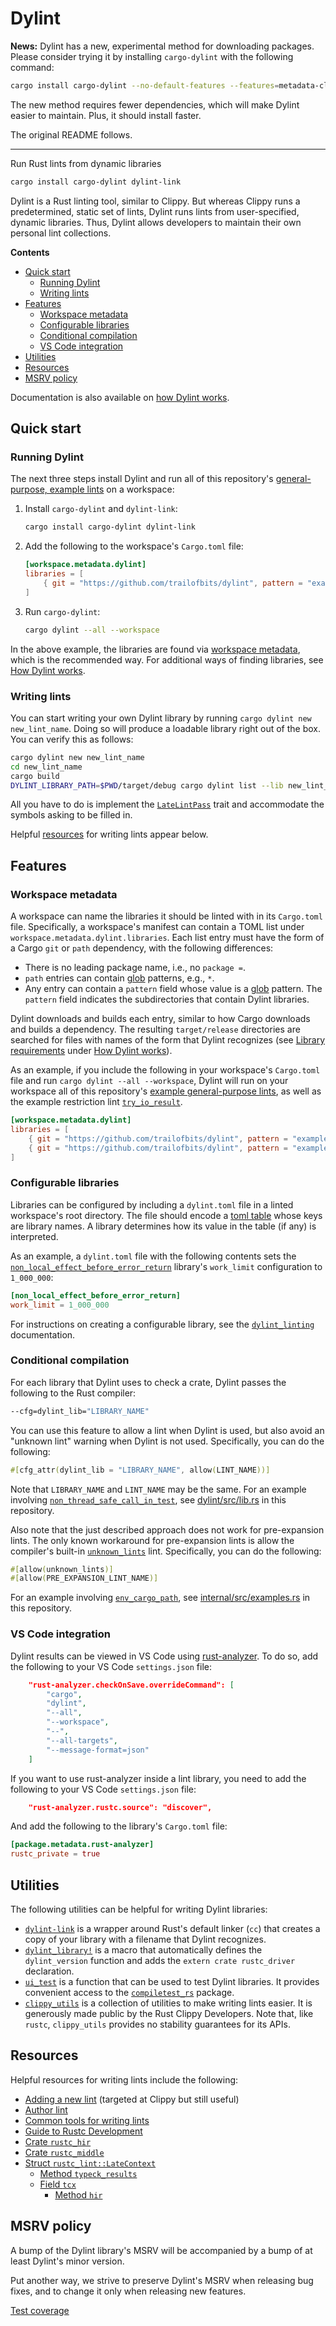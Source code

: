 # Dylint

**News:** Dylint has a new, experimental method for downloading packages. Please consider trying it by installing `cargo-dylint` with the following command:

```sh
cargo install cargo-dylint --no-default-features --features=metadata-cli
```

The new method requires fewer dependencies, which will make Dylint easier to maintain. Plus, it should install faster.

The original README follows.

---

Run Rust lints from dynamic libraries

```sh
cargo install cargo-dylint dylint-link
```

Dylint is a Rust linting tool, similar to Clippy. But whereas Clippy runs a predetermined, static set of lints, Dylint runs lints from user-specified, dynamic libraries. Thus, Dylint allows developers to maintain their own personal lint collections.

**Contents**

- [Quick start]
  - [Running Dylint]
  - [Writing lints]
- [Features]
  - [Workspace metadata]
  - [Configurable libraries]
  - [Conditional compilation]
  - [VS Code integration]
- [Utilities]
- [Resources]
- [MSRV policy]

Documentation is also available on [how Dylint works].

## Quick start

### Running Dylint

The next three steps install Dylint and run all of this repository's [general-purpose, example lints] on a workspace:

1. Install `cargo-dylint` and `dylint-link`:

   ```sh
   cargo install cargo-dylint dylint-link
   ```

2. Add the following to the workspace's `Cargo.toml` file:

   ```toml
   [workspace.metadata.dylint]
   libraries = [
       { git = "https://github.com/trailofbits/dylint", pattern = "examples/general/*" },
   ]
   ```

3. Run `cargo-dylint`:
   ```sh
   cargo dylint --all --workspace
   ```

In the above example, the libraries are found via [workspace metadata], which is the recommended way. For additional ways of finding libraries, see [How Dylint works].

### Writing lints

You can start writing your own Dylint library by running `cargo dylint new new_lint_name`. Doing so will produce a loadable library right out of the box. You can verify this as follows:

```sh
cargo dylint new new_lint_name
cd new_lint_name
cargo build
DYLINT_LIBRARY_PATH=$PWD/target/debug cargo dylint list --lib new_lint_name
```

All you have to do is implement the [`LateLintPass`] trait and accommodate the symbols asking to be filled in.

Helpful [resources] for writing lints appear below.

## Features

### Workspace metadata

A workspace can name the libraries it should be linted with in its `Cargo.toml` file. Specifically, a workspace's manifest can contain a TOML list under `workspace.metadata.dylint.libraries`. Each list entry must have the form of a Cargo `git` or `path` dependency, with the following differences:

- There is no leading package name, i.e., no `package =`.
- `path` entries can contain [glob] patterns, e.g., `*`.
- Any entry can contain a `pattern` field whose value is a [glob] pattern. The `pattern` field indicates the subdirectories that contain Dylint libraries.

Dylint downloads and builds each entry, similar to how Cargo downloads and builds a dependency. The resulting `target/release` directories are searched for files with names of the form that Dylint recognizes (see [Library requirements] under [How Dylint works]).

As an example, if you include the following in your workspace's `Cargo.toml` file and run `cargo dylint --all --workspace`, Dylint will run on your workspace all of this repository's [example general-purpose lints], as well as the example restriction lint [`try_io_result`].

```toml
[workspace.metadata.dylint]
libraries = [
    { git = "https://github.com/trailofbits/dylint", pattern = "examples/general/*" },
    { git = "https://github.com/trailofbits/dylint", pattern = "examples/restriction/try_io_result" },
]
```

### Configurable libraries

Libraries can be configured by including a `dylint.toml` file in a linted workspace's root directory. The file should encode a [toml table] whose keys are library names. A library determines how its value in the table (if any) is interpreted.

As an example, a `dylint.toml` file with the following contents sets the [`non_local_effect_before_error_return`] library's `work_limit` configuration to `1_000_000`:

```toml
[non_local_effect_before_error_return]
work_limit = 1_000_000
```

For instructions on creating a configurable library, see the [`dylint_linting`] documentation.

### Conditional compilation

For each library that Dylint uses to check a crate, Dylint passes the following to the Rust compiler:

```sh
--cfg=dylint_lib="LIBRARY_NAME"
```

You can use this feature to allow a lint when Dylint is used, but also avoid an "unknown lint" warning when Dylint is not used. Specifically, you can do the following:

```rust
#[cfg_attr(dylint_lib = "LIBRARY_NAME", allow(LINT_NAME))]
```

Note that `LIBRARY_NAME` and `LINT_NAME` may be the same. For an example involving [`non_thread_safe_call_in_test`], see [dylint/src/lib.rs] in this repository.

Also note that the just described approach does not work for pre-expansion lints. The only known workaround for pre-expansion lints is allow the compiler's built-in [`unknown_lints`] lint. Specifically, you can do the following:

```rust
#[allow(unknown_lints)]
#[allow(PRE_EXPANSION_LINT_NAME)]
```

For an example involving [`env_cargo_path`], see [internal/src/examples.rs] in this repository.

### VS Code integration

Dylint results can be viewed in VS Code using [rust-analyzer]. To do so, add the following to your VS Code `settings.json` file:

```json
    "rust-analyzer.checkOnSave.overrideCommand": [
        "cargo",
        "dylint",
        "--all",
        "--workspace",
        "--",
        "--all-targets",
        "--message-format=json"
    ]
```

If you want to use rust-analyzer inside a lint library, you need to add the following to your VS Code `settings.json` file:

```json
    "rust-analyzer.rustc.source": "discover",
```

And add the following to the library's `Cargo.toml` file:

```toml
[package.metadata.rust-analyzer]
rustc_private = true
```

## Utilities

The following utilities can be helpful for writing Dylint libraries:

- [`dylint-link`] is a wrapper around Rust's default linker (`cc`) that creates a copy of your library with a filename that Dylint recognizes.
- [`dylint_library!`] is a macro that automatically defines the `dylint_version` function and adds the `extern crate rustc_driver` declaration.
- [`ui_test`] is a function that can be used to test Dylint libraries. It provides convenient access to the [`compiletest_rs`] package.
- [`clippy_utils`] is a collection of utilities to make writing lints easier. It is generously made public by the Rust Clippy Developers. Note that, like `rustc`, `clippy_utils` provides no stability guarantees for its APIs.

## Resources

Helpful resources for writing lints include the following:

- [Adding a new lint] (targeted at Clippy but still useful)
- [Author lint]
- [Common tools for writing lints]
- [Guide to Rustc Development]
- [Crate `rustc_hir`]
- [Crate `rustc_middle`]
- [Struct `rustc_lint::LateContext`]
  - [Method `typeck_results`]
  - [Field `tcx`]
    - [Method `hir`]

## MSRV policy

A bump of the Dylint library's MSRV will be accompanied by a bump of at least Dylint's minor version.

Put another way, we strive to preserve Dylint's MSRV when releasing bug fixes, and to change it only when releasing new features.

[Test coverage]

[Adding a new lint]: https://github.com/rust-lang/rust-clippy/blob/master/book/src/development/adding_lints.md
[Author lint]: https://github.com/rust-lang/rust-clippy/blob/master/book/src/development/adding_lints.md#author-lint
[Common tools for writing lints]: https://github.com/rust-lang/rust-clippy/blob/master/book/src/development/common_tools_writing_lints.md
[Conditional compilation]: #conditional-compilation
[Configurable libraries]: #configurable-libraries
[Crate `rustc_hir`]: https://doc.rust-lang.org/nightly/nightly-rustc/rustc_hir/index.html
[Crate `rustc_middle`]: https://doc.rust-lang.org/nightly/nightly-rustc/rustc_middle/index.html
[Features]: #features
[Field `tcx`]: https://doc.rust-lang.org/nightly/nightly-rustc/rustc_lint/struct.LateContext.html#structfield.tcx
[Guide to Rustc Development]: https://rustc-dev-guide.rust-lang.org/
[How Dylint works]: ../docs/how_dylint_works.md
[Library requirements]: ../docs/how_dylint_works.md#library-requirements
[MSRV policy]: #msrv-policy
[Method `hir`]: https://doc.rust-lang.org/nightly/nightly-rustc/rustc_middle/ty/context/struct.TyCtxt.html#method.hir
[Method `typeck_results`]: https://doc.rust-lang.org/nightly/nightly-rustc/rustc_lint/struct.LateContext.html#method.typeck_results
[Quick start]: #quick-start
[Resources]: #resources
[Running Dylint]: #running-dylint
[Struct `rustc_lint::LateContext`]: https://doc.rust-lang.org/nightly/nightly-rustc/rustc_lint/struct.LateContext.html
[Test coverage]: https://trailofbits.github.io/dylint/coverage/index.html
[Utilities]: #utilities
[VS Code integration]: #vs-code-integration
[Workspace metadata]: #workspace-metadata
[Writing lints]: #writing-lints
[`LateLintPass`]: https://doc.rust-lang.org/nightly/nightly-rustc/rustc_lint/trait.LateLintPass.html
[`clippy_utils`]: https://github.com/rust-lang/rust-clippy/tree/master/clippy_utils
[`compiletest_rs`]: https://github.com/Manishearth/compiletest-rs
[`dylint-link`]: ../dylint-link
[`dylint_library!`]: ../utils/linting
[`dylint_linting`]: ../utils/linting
[`env_cargo_path`]: ../examples/general/env_cargo_path
[`non_local_effect_before_error_return`]: ../examples/general/non_local_effect_before_error_return
[`non_thread_safe_call_in_test`]: ../examples/general/non_thread_safe_call_in_test
[`try_io_result`]: ../examples/restriction/try_io_result
[`ui_test`]: ../utils/testing
[`unknown_lints`]: https://doc.rust-lang.org/rustc/lints/listing/warn-by-default.html#unknown-lints
[dylint/src/lib.rs]: ../dylint/src/lib.rs
[example general-purpose lints]: ../examples/general
[general-purpose, example lints]: ../examples/README.md#general
[glob]: https://docs.rs/glob/0.3.0/glob/struct.Pattern.html
[how Dylint works]: ../docs/how_dylint_works.md
[internal/src/examples.rs]: ../internal/src/examples.rs
[resources]: #resources
[rust-analyzer]: https://github.com/rust-analyzer/rust-analyzer
[toml table]: https://toml.io/en/v1.0.0#table
[workspace metadata]: #workspace-metadata
